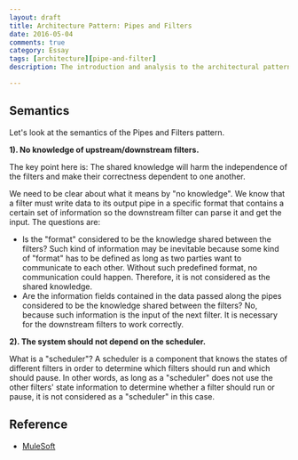 ```yaml
---
layout: draft
title: Architecture Pattern: Pipes and Filters
date: 2016-05-04
comments: true
category: Essay
tags: [architecture][pipe-and-filter]
description: The introduction and analysis to the architectural pattern "Pipes and Filters", as well as a concrete example.

---
```


## Semantics

Let's look at the semantics of the Pipes and Filters pattern.

**1). No knowledge of upstream/downstream filters.**

The key point here is: The shared knowledge will harm the independence of the filters and make their correctness dependent to one another.

We need to be clear about what it means by "no knowledge". We know that a filter must write data to its output pipe in a specific format that contains a certain set of information so the downstream filter can parse it and get the input. The questions are:
* Is the "format" considered to be the knowledge shared between the filters? Such kind of information may be inevitable because some kind of "format" has to be defined as long as two parties want to communicate to each other. Without such predefined format, no communication could happen. Therefore, it is not considered as the shared knowledge.
* Are the information fields contained in the data passed along the pipes considered to be the knowledge shared between the filters? No, because such information is the input of the next filter. It is necessary for the downstream filters to work correctly.

**2). The system should not depend on the scheduler.**

What is a "scheduler"? A scheduler is a component that knows the states of different filters in order to determine which filters should run and which should pause. In other words, as long as a "scheduler" does not use the other filters' state information to determine whether a filter should run or pause, it is not considered as a "scheduler" in this case.

## Reference
* [MuleSoft](https://developer.mulesoft.com/)
